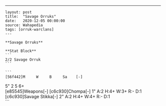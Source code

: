 ---
    layout: post
    title:  "Savage Orruks"
    date:   2020-12-05 00:00:00
    source: Wahapedia
    tags: [orruk-warclans]
    ---
    
    **Savage Orruks**
    
    **Stat Block**
    ```
    2/2 Savage Orruk
    ```
    
    ```
    [56f442]M     W     B     Sa    [-]
5"    2     5     6+    
[e85545]Weapons[-]
[c6c930]Chompa[-]
1"     A:2    H:4+   W:3+   R:-    D:1   
[c6c930]Savage Stikka[-]
2"     A:2    H:4+   W:4+   R:-    D:1   
    ```
    
    
    